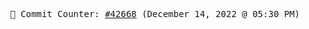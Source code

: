 <p align="center">
    <samp>
        📮 Commit Counter: <a href="https://github.com/Javascript-void0/Javascript-void0/commits/main">#42668</a> (December 14, 2022 @ 05:30 PM)
    </samp>
</p>